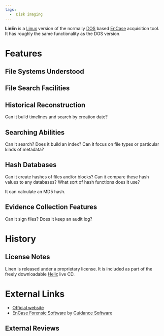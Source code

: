 ```yaml
---
tags:
  -  Disk imaging
---
```

**LinEn** is a [Linux](linux.md) version of the normally
[DOS](dos.md) based [EnCase](EnCase "wikilink") acquisition
tool. It has roughly the same functionality as the DOS version.

# Features

## File Systems Understood

## File Search Facilities

## Historical Reconstruction

Can it build timelines and search by creation date?

## Searching Abilities

Can it search? Does it build an index? Can it focus on file types or
particular kinds of metadata?

## Hash Databases

Can it create hashes of files and/or blocks? Can it compare these hash
values to any databases? What sort of hash functions does it use?

It can calculate an MD5 hash.

## Evidence Collection Features

Can it sign files? Does it keep an audit log?

# History

## License Notes

Linen is released under a proprietary license. It is included as part of
the freely downloadable [Helix](http://www.e-fense.com/helix/) live CD.

# External Links

- [Official
  website](http://www.digitalintelligence.com/software/guidancesoftware/encase/)
- [EnCase Forensic Software](http://www.guidancesoftware.com/forensic)
  by [Guidance Software](guidance_software.md)

## External Reviews


